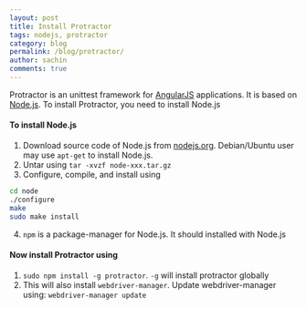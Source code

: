 ```yaml
---
layout: post
title: Install Protractor
tags: nodejs, protractor
category: blog
permalink: /blog/protractor/
author: sachin
comments: true
---
```


Protractor is an unittest framework for
[AngularJS](http://angularjs.org/) applications. It is based on
[Node.js](http://nodejs.org/). To install Protractor, you need to
install Node.js

#### To install Node.js
1. Download source code of Node.js from
   [nodejs.org](http://nodejs.org/download/). Debian/Ubuntu user may
   use `apt-get` to install Node.js.
2. Untar using `tar -xvzf node-xxx.tar.gz`
3. Configure, compile, and install using


```sh
cd node
./configure
make
sudo make install
```


4. `npm` is a package-manager for Node.js. It should installed with
   Node.js


#### Now install Protractor using
1. `sudo npm install -g protractor`. `-g` will install protractor
   globally
2. This will also install `webdriver-manager`. Update
   webdriver-manager using: `webdriver-manager update`
